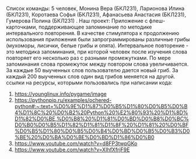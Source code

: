 Список команды: 5 человек, Монина Вера (БКЛ231), Ларионова Илина (БКЛ231), Коротаева Софья (БКЛ231), Афанасьева Анастасия (БКЛ231), Гумерова Полина (БКЛ231) .
Наш проект: Приложение с флеш-карточками, поддерживающее запоминание по методике интервального повторения. В качестве стимулятора к продолжению использования приложения были запрограммированы различные грибы (мухоморы, лисички, белые грибы и опята).
Интервальное повторение - это методика запоминания, при которой человек после изучения слова повторяет его несколько раз с разными промежутками. По мере запоминания слова промежуток между повтором слова увеличивается.
За каждые 50 выученных слов пользователю дается новый гриб. За каждый 200 выученных слов один вид грибов меняется на другой. 
ссылки на ресурсы, которыми пользовались при написании кода: 
1) https://younglinux.info/pygame/image
2) https://pythonpip.ru/examples/ochered-python#:~:text=%D0%9E%D1%87%D0%B5%D1%80%D0%B5%D0%B4%D1%8C%20%D0%B2%20Python%20%E2%80%93%20%D1%8D%D1%82%D0%BE,%D0%B8%20%D1%81%D0%BD%D0%B8%D0%BC%D0%B0%D0%B5%D1%82%D1%81%D1%8F%20%D1%81%20%D0%BF%D0%B5%D1%80%D0%B5%D0%B4%D0%BD%D0%B5%D0%B3%D0%BE%20%D0%BA%D0%BE%D0%BD%D1%86%D0%B0
3) https://www.youtube.com/watch?v=d8FP3twpGKo
4) https://www.youtube.com/watch?v=XIhfXfrjF9E

